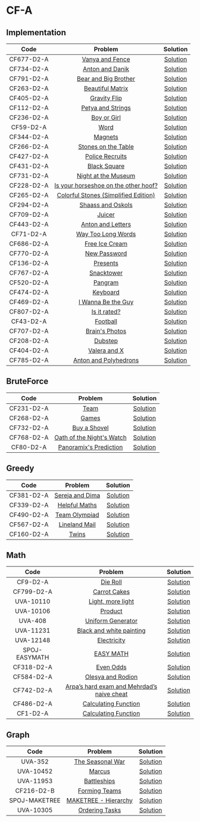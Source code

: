# CF-A
## Implementation

| Code | Problem | Solution |
| :------------: | :------------: | :------------: |
| CF677-D2-A | [Vanya and Fence](http://codeforces.com/contest/677/problem/A) | [Solution](https://github.com/Abdelwahab07/Problem-Solving/blob/master/Arabic-Competitive-Sheet/CF-A/Implementation/vanya_and_fence.cpp) |
| CF734-D2-A | [Anton and Danik](http://codeforces.com/contest/734/problem/A) | [Solution](https://github.com/Abdelwahab07/Problem-Solving/blob/master/Arabic-Competitive-Sheet/CF-A/Implementation/anton_and_danik.py) |
| CF791-D2-A | [Bear and Big Brother](http://codeforces.com/contest/791/problem/A) | [Solution](https://github.com/Abdelwahab07/Problem-Solving/blob/master/Arabic-Competitive-Sheet/CF-A/Implementation/bear_and_big_brother.py) |
| CF263-D2-A | [Beautiful Matrix](http://codeforces.com/contest/263/problem/A) | [Solution](https://github.com/Abdelwahab07/Problem-Solving/blob/master/Arabic-Competitive-Sheet/CF-A/Implementation/bear_and_big_brother.py) |
| CF405-D2-A | [Gravity Flip](http://codeforces.com/contest/405/problem/A) | [Solution](https://github.com/Abdelwahab07/Problem-Solving/blob/master/Arabic-Competitive-Sheet/CF-A/Implementation/gravity_flip.cpp) |
| CF112-D2-A | [Petya and Strings](http://codeforces.com/contest/112/problem/A) | [Solution](https://github.com/Abdelwahab07/Problem-Solving/blob/master/Arabic-Competitive-Sheet/CF-A/Implementation/petya_and_strings.cpp) |
| CF236-D2-A | [Boy or Girl](http://codeforces.com/contest/236/problem/A) | [Solution](https://github.com/Abdelwahab07/Problem-Solving/blob/master/Arabic-Competitive-Sheet/CF-A/Implementation/boy_or_girl.py) |
| CF59-D2-A | [Word](http://codeforces.com/contest/59/problem/A) | [Solution](https://github.com/Abdelwahab07/Problem-Solving/blob/master/Arabic-Competitive-Sheet/CF-A/Implementation/word.py) |
| CF344-D2-A | [Magnets](http://codeforces.com/contest/344/problem/A) | [Solution](https://github.com/Abdelwahab07/Problem-Solving/blob/master/Arabic-Competitive-Sheet/CF-A/Implementation/magnets.cpp) |
| CF266-D2-A | [Stones on the Table](http://codeforces.com/contest/266/problem/A) | [Solution](https://github.com/Abdelwahab07/Problem-Solving/blob/master/Arabic-Competitive-Sheet/CF-A/Implementation/stones_on_the_table.cpp) |
| CF427-D2-A | [Police Recruits](http://codeforces.com/contest/427/problem/A) | [Solution](https://github.com/Abdelwahab07/Problem-Solving/blob/master/Arabic-Competitive-Sheet/CF-A/Implementation/police_recruits.cpp) |
| CF431-D2-A | [Black Square](http://codeforces.com/contest/431/problem/A) | [Solution](https://github.com/Abdelwahab07/Problem-Solving/blob/master/Arabic-Competitive-Sheet/CF-A/Implementation/black_square.cpp) |
| CF731-D2-A | [Night at the Museum](http://codeforces.com/contest/731/problem/A) | [Solution](https://github.com/Abdelwahab07/Problem-Solving/blob/master/Arabic-Competitive-Sheet/CF-A/Implementation/night_at_the_museum.cpp)|
| CF228-D2-A | [Is your horseshoe on the other hoof?](http://codeforces.com/contest/228/problem/A) | [Solution](https://github.com/Abdelwahab07/Problem-Solving/blob/master/Arabic-Competitive-Sheet/CF-A/Implementation/is_your_horseshoe_on_the_other_hoof.py)|
| CF265-D2-A | [Colorful Stones (Simplified Edition)](http://codeforces.com/contest/265/problem/A) | [Solution](https://github.com/Abdelwahab07/Problem-Solving/blob/master/Arabic-Competitive-Sheet/CF-A/Implementation/colorful_stones.cpp)|
| CF294-D2-A | [Shaass and Oskols](http://codeforces.com/contest/294/problem/A) | [Solution](https://github.com/Abdelwahab07/Problem-Solving/blob/master/Arabic-Competitive-Sheet/CF-A/Implementation/shaass_and_oskols.cpp)|
| CF709-D2-A | [Juicer](http://codeforces.com/contest/709/problem/A) | [Solution](https://github.com/Abdelwahab07/Problem-Solving/blob/master/Arabic-Competitive-Sheet/CF-A/Implementation/juicer.cpp)|
| CF443-D2-A | [Anton and Letters](http://codeforces.com/contest/443/problem/A) | [Solution](https://github.com/Abdelwahab07/Problem-Solving/blob/master/Arabic-Competitive-Sheet/CF-A/Implementation/anton_and_letters.py)|
| CF71-D2-A | [Way Too Long Words](http://codeforces.com/contest/71/problem/A) | [Solution](https://github.com/Abdelwahab07/Problem-Solving/blob/master/Arabic-Competitive-Sheet/CF-A/Implementation/way_to_long_words.py)|
| CF686-D2-A | [Free Ice Cream](http://codeforces.com/contest/686/problem/A) | [Solution](https://github.com/Abdelwahab07/Problem-Solving/blob/master/Arabic-Competitive-Sheet/CF-A/Implementation/free_ice_cream.cpp)|
| CF770-D2-A | [New Password](http://codeforces.com/contest/770/problem/A) | [Solution](https://github.com/Abdelwahab07/Problem-Solving/blob/master/Arabic-Competitive-Sheet/CF-A/Implementation/new_password.cpp)|
| CF136-D2-A | [Presents](http://codeforces.com/contest/136/problem/A) | [Solution](https://github.com/Abdelwahab07/Problem-Solving/blob/master/Arabic-Competitive-Sheet/CF-A/Implementation/presents.cpp)|
| CF767-D2-A | [Snacktower](http://codeforces.com/contest/767/problem/A) | [Solution](https://github.com/Abdelwahab07/Problem-Solving/blob/master/Arabic-Competitive-Sheet/CF-A/Implementation/snacktower.cpp)|
| CF520-D2-A | [Pangram](http://codeforces.com/contest/520/problem/A) | [Solution](https://github.com/Abdelwahab07/Problem-Solving/blob/master/Arabic-Competitive-Sheet/CF-A/Implementation/pangram.cpp)|
| CF474-D2-A | [Keyboard](http://codeforces.com/contest/474/problem/A) | [Solution](https://github.com/Abdelwahab07/Problem-Solving/blob/master/Arabic-Competitive-Sheet/CF-A/Implementation/keyboard.cpp)|
| CF469-D2-A | [I Wanna Be the Guy](http://codeforces.com/contest/469/problem/A) | [Solution](https://github.com/Abdelwahab07/Problem-Solving/blob/master/Arabic-Competitive-Sheet/CF-A/Implementation/i_wanna_be_the_guy.cpp)|
| CF807-D2-A | [Is it rated?](http://codeforces.com/contest/807/problem/A) | [Solution](https://github.com/Abdelwahab07/Problem-Solving/blob/master/Arabic-Competitive-Sheet/CF-A/Implementation/is_it_rated?.cpp)|
| CF43-D2-A | [Football](http://codeforces.com/contest/43/problem/A) | [Solution](https://github.com/Abdelwahab07/Problem-Solving/blob/master/Arabic-Competitive-Sheet/CF-A/Implementation/football.py)|
| CF707-D2-A | [Brain's Photos](http://codeforces.com/contest/707/problem/A) | [Solution](https://github.com/Abdelwahab07/Problem-Solving/blob/master/Arabic-Competitive-Sheet/CF-A/Implementation/brain_photos.py)|
| CF208-D2-A | [Dubstep](http://codeforces.com/contest/208/problem/A) | [Solution](https://github.com/Abdelwahab07/Problem-Solving/blob/master/Arabic-Competitive-Sheet/CF-A/Implementation/dubstep.py)|
| CF404-D2-A | [Valera and X](http://codeforces.com/contest/404/problem/A) | [Solution](https://github.com/Abdelwahab07/Problem-Solving/blob/master/Arabic-Competitive-Sheet/CF-A/Implementation/valera_and_x.py)|
| CF785-D2-A | [Anton and Polyhedrons](http://codeforces.com/contest/785/problem/A) | [Solution](https://github.com/Abdelwahab07/Problem-Solving/blob/master/Arabic-Competitive-Sheet/CF-A/Implementation/anton_and_polyhedrons.py)|

## BruteForce
| Code | Problem | Solution |
| :------------: | :------------: | :------------: |
| CF231-D2-A | [Team](http://codeforces.com/contest/231/problem/A) | [Solution](https://github.com/Abdelwahab07/Problem-Solving/blob/master/Arabic-Competitive-Sheet/CF-A/BruteForce/team.cpp) |
| CF268-D2-A | [Games](http://codeforces.com/contest/268/problem/A) | [Solution](https://github.com/Abdelwahab07/Problem-Solving/blob/master/Arabic-Competitive-Sheet/CF-A/BruteForce/games.cpp) |
| CF732-D2-A | [Buy a Shovel](http://codeforces.com/contest/732/problem/A) | [Solution](https://github.com/Abdelwahab07/Problem-Solving/blob/master/Arabic-Competitive-Sheet/CF-A/BruteForce/buy_a_shovel.py) |
| CF768-D2-A | [Oath of the Night's Watch](http://codeforces.com/contest/768/problem/A) | [Solution](https://github.com/Abdelwahab07/Problem-Solving/blob/master/Arabic-Competitive-Sheet/CF-A/BruteForce/oath_of_the_night_watch.cpp) |
| CF80-D2-A | [Panoramix's Prediction](http://codeforces.com/contest/80/problem/A) | [Solution](https://github.com/Abdelwahab07/Problem-Solving/blob/master/Arabic-Competitive-Sheet/CF-A/BruteForce/panoramixs_prediction.py) |

## Greedy
| Code | Problem | Solution |
| :------------: | :------------: | :------------: |
| CF381-D2-A | [Sereja and Dima](http://codeforces.com/contest/381/problem/A) | [Solution](https://github.com/Abdelwahab07/Problem-Solving/blob/master/Arabic-Competitive-Sheet/CF-A/Greedy/sereja_and_dima.cpp) |
| CF339-D2-A | [Helpful Maths](http://codeforces.com/contest/339/problem/A) | [Solution](https://github.com/Abdelwahab07/Problem-Solving/blob/master/Arabic-Competitive-Sheet/CF-A/Greedy/helpful_maths.py) |
| CF490-D2-A | [Team Olympiad](http://codeforces.com/contest/490/problem/A) | [Solution](https://github.com/Abdelwahab07/Problem-Solving/blob/master/Arabic-Competitive-Sheet/CF-A/Greedy/team_olympaid.cpp) |
| CF567-D2-A | [Lineland Mail](http://codeforces.com/contest/567/problem/A) | [Solution](https://github.com/Abdelwahab07/Problem-Solving/blob/master/Arabic-Competitive-Sheet/CF-A/Greedy/lineland_mail.cpp) |
| CF160-D2-A | [Twins](http://codeforces.com/contest/160/problem/A) | [Solution](https://github.com/Abdelwahab07/Problem-Solving/blob/master/Arabic-Competitive-Sheet/CF-A/Greedy/twins.cpp) |

## Math
| Code | Problem | Solution |
| :------------: | :------------: | :------------: |
| CF9-D2-A | [Die Roll](http://codeforces.com/contest/9/problem/A) | [Solution](https://github.com/Abdelwahab07/Problem-Solving/blob/master/Arabic-Competitive-Sheet/CF-A/Math/die_roll.cpp) |
| CF799-D2-A | [Carrot Cakes](http://codeforces.com/contest/799/problem/A) | [Solution](https://github.com/Abdelwahab07/Problem-Solving/blob/master/Arabic-Competitive-Sheet/CF-A/Math/carrot_cakes.py) |
| UVA-10110 | [Light, more light](https://onlinejudge.org/index.php?option=com_onlinejudge&Itemid=8&category=16&page=show_problem&problem=1051) | [Solution](https://github.com/Abdelwahab07/Problem-Solving/blob/master/Arabic-Competitive-Sheet/CF-A/Math/light_more_light.cpp) |
| UVA-10106 | [Product](https://onlinejudge.org/index.php?option=com_onlinejudge&Itemid=8&page=show_problem&category=0&problem=1047) | [Solution](https://github.com/Abdelwahab07/Problem-Solving/blob/master/Arabic-Competitive-Sheet/CF-A/Math/product.cpp) |
| UVA-408 | [Uniform Generator](https://onlinejudge.org/index.php?option=onlinejudge&page=show_problem&problem=349) | [Solution](https://github.com/Abdelwahab07/Problem-Solving/blob/master/Arabic-Competitive-Sheet/CF-A/Math/uniform_generator.cpp) |
| UVA-11231 | [Black and white painting](https://onlinejudge.org/index.php?option=onlinejudge&page=show_problem&problem=2172) | [Solution](https://github.com/Abdelwahab07/Problem-Solving/blob/master/Arabic-Competitive-Sheet/CF-A/Math/black_and_white_painting.cpp) |
| UVA-12148 | [Electricity](https://onlinejudge.org/index.php?option=onlinejudge&page=show_problem&problem=3300) | [Solution](https://github.com/Abdelwahab07/Problem-Solving/blob/master/Arabic-Competitive-Sheet/CF-A/Math/electricity.cpp) |
| SPOJ-EASYMATH | [EASY MATH](https://www.spoj.com/problems/EASYMATH/) | [Solution](https://github.com/Abdelwahab07/Problem-Solving/blob/master/Arabic-Competitive-Sheet/CF-A/Math/easy_math.cpp) |
| CF318-D2-A | [Even Odds](https://codeforces.com/contest/318/problem/A) | [Solution](https://github.com/Abdelwahab07/Problem-Solving/blob/master/Arabic-Competitive-Sheet/CF-A/Math/even_odds.cpp) |
| CF584-D2-A | [Olesya and Rodion](https://codeforces.com/contest/584/problem/A) | [Solution](https://github.com/Abdelwahab07/Problem-Solving/blob/master/Arabic-Competitive-Sheet/CF-A/Math/olesya_and_rodion.py) |
| CF742-D2-A | [Arpa’s hard exam and Mehrdad’s naive cheat](https://codeforces.com/contest/742/problem/A) | [Solution](https://github.com/Abdelwahab07/Problem-Solving/blob/master/Arabic-Competitive-Sheet/CF-A/Math/arpa’s_hard_exam_and_mehrdad’s_naive_cheat.py) |
| CF486-D2-A | [Calculating Function](https://codeforces.com/contest/486/problem/A) | [Solution](https://github.com/Abdelwahab07/Problem-Solving/blob/master/Arabic-Competitive-Sheet/CF-A/Math/calculating_function.py) |
| CF1-D2-A | [Calculating Function](https://codeforces.com/contest/1/problem/A) | [Solution](https://github.com/Abdelwahab07/Problem-Solving/blob/master/Arabic-Competitive-Sheet/CF-A/Math/theatre_square.py) |

## Graph
| Code | Problem | Solution |
| :------------: | :------------: | :------------: |
| UVA-352 | [The Seasonal War](https://onlinejudge.org/index.php?option=onlinejudge&page=show_problem&problem=288) | [Solution](https://github.com/Abdelwahab07/Problem-Solving/blob/master/Arabic-Competitive-Sheet/CF-A/Graph/the_seasonal_war.cpp) |
| UVA-10452 | [Marcus](https://onlinejudge.org/index.php?option=onlinejudge&page=show_problem&problem=1393) | [Solution](https://github.com/Abdelwahab07/Problem-Solving/blob/master/Arabic-Competitive-Sheet/CF-A/Graph/marcus.cpp) |
| UVA-11953 | [Battleships](https://onlinejudge.org/index.php?option=com_onlinejudge&Itemid=8&page=show_problem&problem=3104) | [Solution](https://github.com/Abdelwahab07/Problem-Solving/blob/master/Arabic-Competitive-Sheet/CF-A/Graph/battleships.cpp) |
| CF216-D2-B | [Forming Teams](https://codeforces.com/contest/216/problem/B) | [Solution](https://github.com/Abdelwahab07/Problem-Solving/blob/master/Arabic-Competitive-Sheet/CF-A/Graph/forming_teams.cpp) |
| SPOJ-MAKETREE | [MAKETREE - Hierarchy](https://www.spoj.com/problems/MAKETREE) | [Solution](https://github.com/Abdelwahab07/Problem-Solving/blob/master/Arabic-Competitive-Sheet/CF-A/Graph/maketree_hierarchy.cpp) |
| UVA-10305 | [Ordering Tasks](https://onlinejudge.org/index.php?option=onlinejudge&page=show_problem&problem=1246) | [Solution](https://github.com/Abdelwahab07/Problem-Solving/blob/master/Arabic-Competitive-Sheet/CF-A/Graph/ordering_tasks.cpp) |